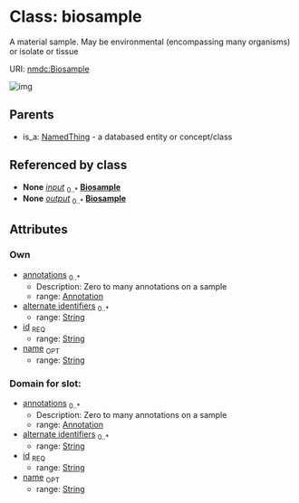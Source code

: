 
# Class: biosample


A material sample. May be environmental (encompassing many organisms) or isolate or tissue

URI: [nmdc:Biosample](https://microbiomedata/meta/Biosample)

![img](http://yuml.me/diagram/nofunky;dir:TB/class/\[Annotation]<annotations%200..*-++\[Biosample|id:string;name:string%20%3F;alternate_identifiers:string%20*],%20\[NamedThing]^-\[Biosample])

## Parents

 *  is_a: [NamedThing](NamedThing.md) - a databased entity or concept/class

## Referenced by class

 *  **None** *[input](input.md)*  <sub>0..*</sub>  **[Biosample](Biosample.md)**
 *  **None** *[output](output.md)*  <sub>0..*</sub>  **[Biosample](Biosample.md)**

## Attributes


### Own

 * [annotations](annotations.md)  <sub>0..*</sub>
    * Description: Zero to many annotations on a sample
    * range: [Annotation](Annotation.md)
 * [alternate identifiers](biosample_alternate_identifiers.md)  <sub>0..*</sub>
    * range: [String](String.md)
 * [id](biosample_id.md)  <sub>REQ</sub>
    * range: [String](String.md)
 * [name](biosample_name.md)  <sub>OPT</sub>
    * range: [String](String.md)

### Domain for slot:

 * [annotations](annotations.md)  <sub>0..*</sub>
    * Description: Zero to many annotations on a sample
    * range: [Annotation](Annotation.md)
 * [alternate identifiers](biosample_alternate_identifiers.md)  <sub>0..*</sub>
    * range: [String](String.md)
 * [id](biosample_id.md)  <sub>REQ</sub>
    * range: [String](String.md)
 * [name](biosample_name.md)  <sub>OPT</sub>
    * range: [String](String.md)
